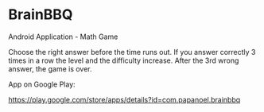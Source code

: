 # BrainBBQ
Android Application - Math Game

Choose the right answer before the time runs out.
If you answer correctly 3 times in a row the level and the difficulty increase. After the 3rd wrong answer, the game is over.

App on Google Play:

https://play.google.com/store/apps/details?id=com.papanoel.brainbbq

